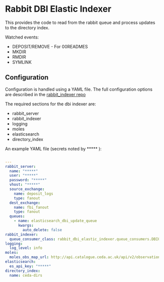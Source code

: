 # Rabbit DBI Elastic Indexer

This provides the code to read from the rabbit queue and process updates
to the directory index.

Watched events:
- DEPOSIT/REMOVE - For 00READMES
- MKDIR
- RMDIR
- SYMLINK

## Configuration

Configuration is handled using a YAML file. The full configuration options 
are described in the [rabbit_indexer repo](https://github.com/cedadev/rabbit-index-ingest/blob/master/README.md#configuration)

The required sections for the dbi indexer are:
- rabbit_server
- rabbit_indexer
- logging
- moles
- elasticsearch
- directory_index

An example YAML file (secrets noted by ***** ): 

```yaml

---
rabbit_server:
  name: "*****"
  user: "*****"
  password: "*****"
  vhost: "*****"
  source_exchange:
    name: deposit_logs
    type: fanout
  dest_exchange:
    name: fbi_fanout
    type: fanout
  queues:
    - name: elasticsearch_dbi_update_queue
      kwargs:
        auto_delete: false
rabbit_indexer:
  queue_consumer_class: rabbit_dbi_elastic_indexer.queue_consumers.DBIQueueConsumer
logging:
  log_level: info
moles:
  moles_obs_map_url: http://api.catalogue.ceda.ac.uk/api/v2/observations.json/?publicationState__in=citable,published,preview,removed
elasticsearch:
  es_api_key: "*****"
directory_index:
  name: ceda-dirs

```